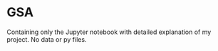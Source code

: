 # GSA
Containing only the Jupyter notebook with detailed explanation of my project. No data or py files.
